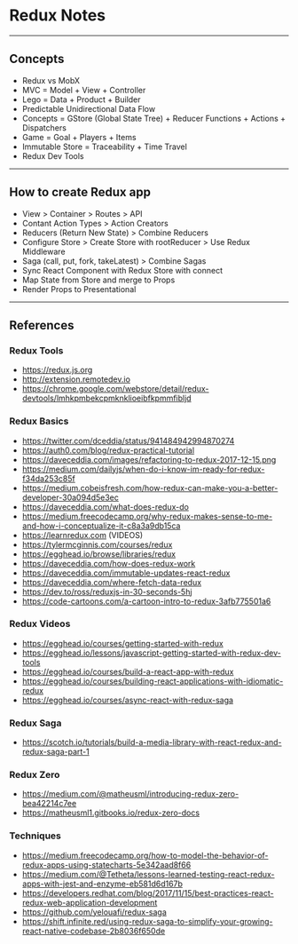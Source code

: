 # Redux Notes

--------------------------------------------------------------------------------

## Concepts

* Redux vs MobX
* MVC = Model + View + Controller
* Lego = Data + Product + Builder
* Predictable Unidirectional Data Flow
* Concepts = GStore (Global State Tree) + Reducer Functions + Actions + Dispatchers
* Game = Goal + Players + Items
* Immutable Store = Traceability + Time Travel
* Redux Dev Tools

--------------------------------------------------------------------------------

## How to create Redux app

* View > Container > Routes > API
* Contant Action Types > Action Creators
* Reducers (Return New State) > Combine Reducers
* Configure Store > Create Store with rootReducer > Use Redux Middleware
* Saga (call, put, fork, takeLatest) > Combine Sagas
* Sync React Component with Redux Store with connect
* Map State from Store and merge to Props
* Render Props to Presentational

--------------------------------------------------------------------------------

## References

### Redux Tools

* https://redux.js.org
* http://extension.remotedev.io
* https://chrome.google.com/webstore/detail/redux-devtools/lmhkpmbekcpmknklioeibfkpmmfibljd

### Redux Basics

* https://twitter.com/dceddia/status/941484942994870274
* https://auth0.com/blog/redux-practical-tutorial
* https://daveceddia.com/images/refactoring-to-redux-2017-12-15.png
* https://medium.com/dailyjs/when-do-i-know-im-ready-for-redux-f34da253c85f
* https://medium.cobeisfresh.com/how-redux-can-make-you-a-better-developer-30a094d5e3ec
* https://daveceddia.com/what-does-redux-do
* https://medium.freecodecamp.org/why-redux-makes-sense-to-me-and-how-i-conceptualize-it-c8a3a9db15ca
* https://learnredux.com (VIDEOS)
* https://tylermcginnis.com/courses/redux
* https://egghead.io/browse/libraries/redux
* https://daveceddia.com/how-does-redux-work
* https://daveceddia.com/immutable-updates-react-redux
* https://daveceddia.com/where-fetch-data-redux
* https://dev.to/ross/reduxjs-in-30-seconds-5hj
* https://code-cartoons.com/a-cartoon-intro-to-redux-3afb775501a6

### Redux Videos

* https://egghead.io/courses/getting-started-with-redux
* https://egghead.io/lessons/javascript-getting-started-with-redux-dev-tools
* https://egghead.io/courses/build-a-react-app-with-redux
* https://egghead.io/courses/building-react-applications-with-idiomatic-redux
* https://egghead.io/courses/async-react-with-redux-saga

### Redux Saga

* https://scotch.io/tutorials/build-a-media-library-with-react-redux-and-redux-saga-part-1

### Redux Zero

* https://medium.com/@matheusml/introducing-redux-zero-bea42214c7ee
* https://matheusml1.gitbooks.io/redux-zero-docs

### Techniques

* https://medium.freecodecamp.org/how-to-model-the-behavior-of-redux-apps-using-statecharts-5e342aad8f66
* https://medium.com/@Tetheta/lessons-learned-testing-react-redux-apps-with-jest-and-enzyme-eb581d6d167b
* https://developers.redhat.com/blog/2017/11/15/best-practices-react-redux-web-application-development
* https://github.com/yelouafi/redux-saga
* https://shift.infinite.red/using-redux-saga-to-simplify-your-growing-react-native-codebase-2b8036f650de
